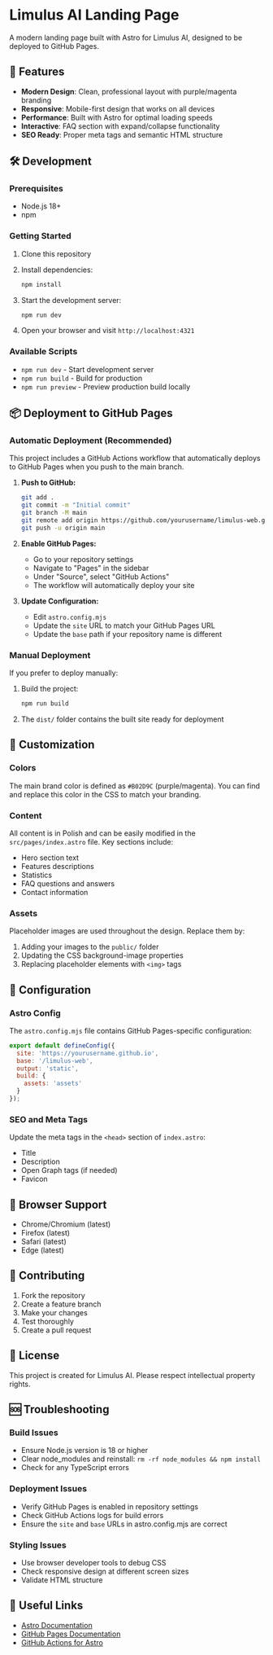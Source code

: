 # Limulus AI Landing Page

A modern landing page built with Astro for Limulus AI, designed to be deployed to GitHub Pages.

## 🚀 Features

- **Modern Design**: Clean, professional layout with purple/magenta branding
- **Responsive**: Mobile-first design that works on all devices
- **Performance**: Built with Astro for optimal loading speeds
- **Interactive**: FAQ section with expand/collapse functionality
- **SEO Ready**: Proper meta tags and semantic HTML structure

## 🛠️ Development

### Prerequisites

- Node.js 18+ 
- npm

### Getting Started

1. Clone this repository
2. Install dependencies:
   ```bash
   npm install
   ```

3. Start the development server:
   ```bash
   npm run dev
   ```

4. Open your browser and visit `http://localhost:4321`

### Available Scripts

- `npm run dev` - Start development server
- `npm run build` - Build for production
- `npm run preview` - Preview production build locally

## 📦 Deployment to GitHub Pages

### Automatic Deployment (Recommended)

This project includes a GitHub Actions workflow that automatically deploys to GitHub Pages when you push to the main branch.

1. **Push to GitHub:**
   ```bash
   git add .
   git commit -m "Initial commit"
   git branch -M main
   git remote add origin https://github.com/yourusername/limulus-web.git
   git push -u origin main
   ```

2. **Enable GitHub Pages:**
   - Go to your repository settings
   - Navigate to "Pages" in the sidebar
   - Under "Source", select "GitHub Actions"
   - The workflow will automatically deploy your site

3. **Update Configuration:**
   - Edit `astro.config.mjs`
   - Update the `site` URL to match your GitHub Pages URL
   - Update the `base` path if your repository name is different

### Manual Deployment

If you prefer to deploy manually:

1. Build the project:
   ```bash
   npm run build
   ```

2. The `dist/` folder contains the built site ready for deployment

## 🎨 Customization

### Colors

The main brand color is defined as `#B02D9C` (purple/magenta). You can find and replace this color in the CSS to match your branding.

### Content

All content is in Polish and can be easily modified in the `src/pages/index.astro` file. Key sections include:

- Hero section text
- Features descriptions
- Statistics
- FAQ questions and answers
- Contact information

### Assets

Placeholder images are used throughout the design. Replace them by:

1. Adding your images to the `public/` folder
2. Updating the CSS background-image properties
3. Replacing placeholder elements with `<img>` tags

## 🔧 Configuration

### Astro Config

The `astro.config.mjs` file contains GitHub Pages-specific configuration:

```javascript
export default defineConfig({
  site: 'https://yourusername.github.io',
  base: '/limulus-web',
  output: 'static',
  build: {
    assets: 'assets'
  }
});
```

### SEO and Meta Tags

Update the meta tags in the `<head>` section of `index.astro`:

- Title
- Description
- Open Graph tags (if needed)
- Favicon

## 📱 Browser Support

- Chrome/Chromium (latest)
- Firefox (latest)
- Safari (latest)
- Edge (latest)

## 🤝 Contributing

1. Fork the repository
2. Create a feature branch
3. Make your changes
4. Test thoroughly
5. Create a pull request

## 📄 License

This project is created for Limulus AI. Please respect intellectual property rights.

## 🆘 Troubleshooting

### Build Issues

- Ensure Node.js version is 18 or higher
- Clear node_modules and reinstall: `rm -rf node_modules && npm install`
- Check for any TypeScript errors

### Deployment Issues

- Verify GitHub Pages is enabled in repository settings
- Check GitHub Actions logs for build errors
- Ensure the `site` and `base` URLs in astro.config.mjs are correct

### Styling Issues

- Use browser developer tools to debug CSS
- Check responsive design at different screen sizes
- Validate HTML structure

## 🔗 Useful Links

- [Astro Documentation](https://docs.astro.build/)
- [GitHub Pages Documentation](https://docs.github.com/pages)
- [GitHub Actions for Astro](https://docs.astro.build/en/guides/deploy/github/)
